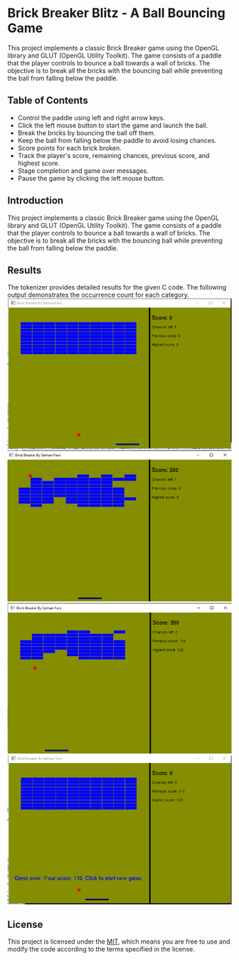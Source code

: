
# Brick Breaker Blitz - A Ball Bouncing Game

This project implements a classic Brick Breaker game using the OpenGL library and GLUT (OpenGL Utility Toolkit). The game consists of a paddle that the player controls to bounce a ball towards a wall of bricks. The objective is to break all the bricks with the bouncing ball while preventing the ball from falling below the paddle.




## Table of Contents
- Control the paddle using left and right arrow keys.
- Click the left mouse button to start the game and launch the ball.
- Break the bricks by bouncing the ball off them.
- Keep the ball from falling below the paddle to avoid losing chances.
- Score points for each brick broken.
- Track the player's score, remaining chances, previous score, and highest score.
- Stage completion and game over messages.
- Pause the game by clicking the left mouse button.


## Introduction

This project implements a classic Brick Breaker game using the OpenGL library and GLUT (OpenGL Utility Toolkit). The game consists of a paddle that the player controls to bounce a ball towards a wall of bricks. The objective is to break all the bricks with the bouncing ball while preventing the ball from falling below the paddle.
## Results

The tokenizer provides detailed results for the given C code. The following output demonstrates the occurrence count for each category.<br>
![Image 1](https://github.com/Salman1804102/Bricks-Breaker-Game-Gaphics-OpenGL/blob/main/Game%20Interface/graphics_1.PNG)
![Image 2](https://github.com/Salman1804102/Bricks-Breaker-Game-Gaphics-OpenGL/blob/main/Game%20Interface/graphics_2.png)
![Image 3](https://github.com/Salman1804102/Bricks-Breaker-Game-Gaphics-OpenGL/blob/main/Game%20Interface/graphics_3.png)
![Image 4](https://github.com/Salman1804102/Bricks-Breaker-Game-Gaphics-OpenGL/blob/main/Game%20Interface/graphics_4.PNG)
## License

This project is licensed under the [MIT](https://choosealicense.com/licenses/mit/), which means you are free to use and modify the code according to the terms specified in the license.
